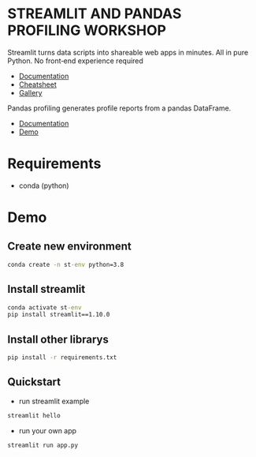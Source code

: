 # STREAMLIT AND PANDAS PROFILING WORKSHOP

Streamlit turns data scripts into shareable web apps in minutes. All in pure Python. No front‑end experience required

- [Documentation](https://docs.streamlit.io)
- [Cheatsheet](https://docs.streamlit.io/library/cheatsheet)
- [Gallery](https://streamlit.io/gallery)

Pandas profiling generates profile reports from a pandas DataFrame.

- [Documentation](https://github.com/ydataai/pandas-profiling)
- [Demo](https://pypi.org/project/streamlit-pandas-profiling/)


# Requirements

- conda (python)

# Demo

## Create new environment

``` cmd
conda create -n st-env python=3.8
```

## Install streamlit

``` cmd
conda activate st-env
pip install streamlit==1.10.0
```

## Install other librarys

``` cmd
pip install -r requirements.txt
```

## Quickstart

- run streamlit example
``` cmd
streamlit hello
```

- run your own app

``` cmd
streamlit run app.py
```